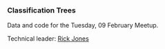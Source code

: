 ### Classification Trees

Data and code for the Tuesday, 09 February Meetup.

Technical leader: [Rick Jones](https://www.linkedin.com/in/rwjones23507)
